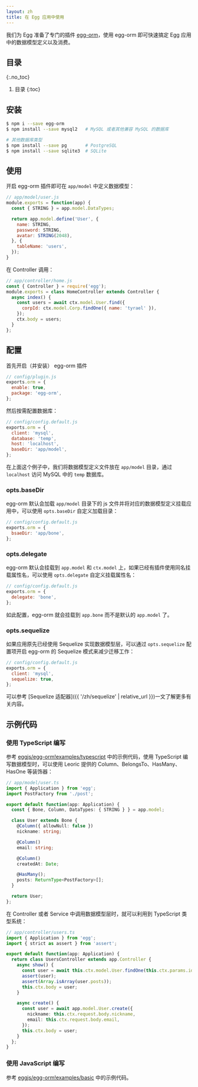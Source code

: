 ```yaml
---
layout: zh
title: 在 Egg 应用中使用
---
```


我们为 Egg 准备了专门的插件 [egg-orm](https://github.com/eggjs/egg-orm)，使用 egg-orm 即可快速搞定 Egg 应用中的数据模型定义以及消费。

## 目录
{:.no_toc}

1. 目录
{:toc}

## 安装

```bash
$ npm i --save egg-orm
$ npm install --save mysql2   # MySQL 或者其他兼容 MySQL 的数据库

# 其他数据库类型
$ npm install --save pg       # PostgreSQL
$ npm install --save sqlite3  # SQLite
```

## 使用

开启 egg-orm 插件即可在 `app/model` 中定义数据模型：

```js
// app/model/user.js
module.exports = function(app) {
  const { STRING } = app.model.DataTypes;

  return app.model.define('User', {
    name: STRING,
    password: STRING,
    avatar: STRING(2048),
  }, {
    tableName: 'users',
  });
}
```

在 Controller 调用：

```js
// app/controller/home.js
const { Controller } = require('egg');
module.exports = class HomeController extends Controller {
  async index() {
    const users = await ctx.model.User.find({
      corpId: ctx.model.Corp.findOne({ name: 'tyrael' }),
    });
    ctx.body = users;
  }
};
```

## 配置

首先开启（并安装） egg-orm 插件

```js
// config/plugin.js
exports.orm = {
  enable: true,
  package: 'egg-orm',
};
```

然后按需配置数据库：

```js
// config/config.default.js
exports.orm = {
  client: 'mysql',
  database: 'temp',
  host: 'localhost',
  baseDir: 'app/model',
};
```

在上面这个例子中，我们将数据模型定义文件放在 `app/model` 目录，通过 `localhost` 访问 MySQL 中的 `temp` 数据库。

### opts.baseDir

egg-orm 默认会加载 `app/model` 目录下的 js 文件并将对应的数据模型定义挂载应用中，可以使用 `opts.baseDir` 自定义加载目录：

```js
// config/config.default.js
exports.orm = {
  bsaeDir: 'app/bone',
};
```

### opts.delegate

egg-orm 默认会挂载到 `app.model` 和 `ctx.model` 上，如果已经有插件使用同名挂载属性名，可以使用 `opts.delegate` 自定义挂载属性名：

```js
// config/config.default.js
exports.orm = {
  delegate: 'bone',
};
```

如此配置，egg-orm 就会挂载到 `app.bone` 而不是默认的 `app.model` 了。

### opts.sequelize

如果应用原先已经使用 Sequelize 实现数据模型层，可以通过 `opts.sequelize` 配置项开启 egg-orm 的 Sequelize 模式来减少迁移工作：

```js
// config/config.default.js
exports.orm = {
  client: 'mysql',
  sequelize: true,
};
```

可以参考 [Sequelize 适配器]({{ '/zh/sequelize' | relative_url }})一文了解更多有关内容。

## 示例代码

### 使用 TypeScript 编写

参考 [eggjs/egg-orm!examples/typescript](https://github.com/eggjs/egg-orm/tree/master/examples/typescript) 中的示例代码，使用 TypeScript 编写数据模型时，可以使用 Leoric 提供的 Column、BelongsTo、HasMany、HasOne 等装饰器：

```ts
// app/model/user.ts
import { Application } from 'egg';
import PostFactory from './post';

export default function(app: Application) {
  const { Bone, Column, DataTypes: { STRING } } = app.model;

  class User extends Bone {
    @Column({ allowNull: false })
    nickname: string;

    @Column()
    email: string;

    @Column()
    createdAt: Date;

    @HasMany();
    posts: ReturnType<PostFactory>[];
  }

  return User;
};
```

在 Controller 或者 Service 中调用数据模型层时，就可以利用到 TypeScript 类型系统：

```ts
// app/controller/users.ts
import { Application } from 'egg';
import { strict as assert } from 'assert';

export default function(app: Application) {
  return class UsersController extends app.Controller {
    async show() {
      const user = await this.ctx.model.User.findOne(this.ctx.params.id).with('posts');
      assert(user);
      assert(Array.isArray(user.posts));
      this.ctx.body = user;
    }

    async create() {
      const user = await app.model.User.create({
        nickname: this.ctx.request.body.nickname,
        email: this.ctx.request.body.email,
      });
      this.ctx.body = user;
    }
  };
}
```

### 使用 JavaScript 编写

参考 [eggjs/egg-orm!examples/basic](https://github.com/eggjs/egg-orm/tree/master/examples/basic) 中的示例代码。
